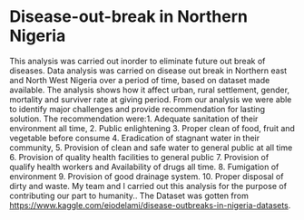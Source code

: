# Disease-out-break in Northern Nigeria
This analysis was carried out inorder to eliminate future out break of diseases. 
Data analysis was carried on disease out break in Northern east and North West Nigeria over a period of time, based on dataset made available. 
The analysis shows how it affect urban, rural settlement, gender, mortality and surviver rate at giving period. 
From our analysis we were able to identify major challenges and provide recommendation for lasting solution. 
The recommendation were:1. Adequate sanitation of their environment all time, 2. Public enlightening 3. Proper clean of food, 
fruit and vegetable before consume 4. Eradication of stagnant water in their community, 5. Provision of clean and safe water
to general public at all time 6. Provision of quality health facilities to general public 7. Provision of qualify health workers and
Availability of drugs all time. 8. Fumigation of environment 9. Provision of good drainage system. 10. Proper disposal of dirty and waste. 
My team and I carried out this analysis for the purpose of contributing our part to humanity.. 
The Dataset was gotten from https://www.kaggle.com/eiodelami/disease-outbreaks-in-nigeria-datasets. 
